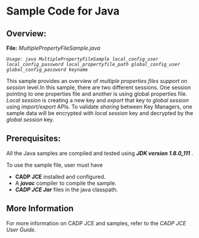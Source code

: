 # Sample Code for Java

## Overview:

**File:** *MultiplePropertyFileSample.java*

*`Usage: java MultiplePropertyFileSample local_config_user local_config_password local_propertyfile_path global_config_user global_config_password keyname`*

This sample provides an overview of *multiple properties files support* on *session* level.In this sample, there are two different sessions. One session 
pointing to one properties file and another is using global properties file.
*Local session* is creating a new key and *export* that key to *global session* using *import/export* APIs. To validate *sharing* between Key Managers,
one sample data will be encrypted with *local session* key and decrypted by the *global session* key.

## Prerequisites: 

All the Java samples are compiled and tested using ***JDK version 1.8.0_111*** .

To use the sample file, user must have

- **CADP JCE** installed and configured.
- A ***javac*** compiler to compile the sample.
- ***CADP JCE Jar*** files in the java classpath.
    

## More Information

For more information on CADP JCE and samples, refer to the *CADP JCE User Guide*.

